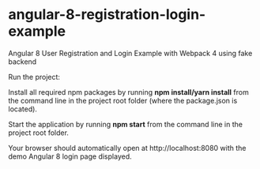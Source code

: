 # angular-8-registration-login-example 

Angular 8 User Registration and Login Example with Webpack 4 using fake backend

Run the project:

Install all required npm packages by running **npm install/yarn install** from  the  command line in the project root folder (where the package.json is located).

Start the application by running **npm start** from the command line in the project root folder.

Your browser should automatically open at http://localhost:8080 with the demo Angular 8 login page displayed.